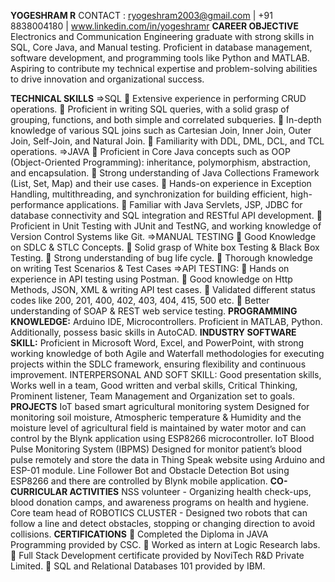 
**YOGESHRAM R** 
    CONTACT :   ryogeshram2003@gmail.com | +91 8838004180 | www.linkedin.com/in/yogeshramr
**CAREER OBJECTIVE**
Electronics and Communication Engineering graduate with strong skills in SQL, Core Java, and Manual testing. Proficient in database
management, software development, and programming tools like Python and MATLAB. Aspiring to contribute my technical expertise and
problem-solving abilities to drive innovation and organizational success.

**TECHNICAL SKILLS**
=>SQL
 Extensive experience in performing CRUD operations.
 Proficient in writing SQL queries, with a solid grasp of grouping, functions, and both simple and correlated subqueries.
 In-depth knowledge of various SQL joins such as Cartesian Join, Inner Join, Outer Join, Self-Join, and Natural Join.
 Familiarity with DDL, DML, DCL, and TCL operations.
=>JAVA
 Proficient in Core Java concepts such as OOP (Object-Oriented Programming): inheritance, polymorphism, abstraction, and encapsulation.
 Strong understanding of Java Collections Framework (List, Set, Map) and their use cases.
 Hands-on experience in Exception Handling, multithreading, and synchronization for building efficient, high-performance applications.
 Familiar with Java Servlets, JSP, JDBC for database connectivity and SQL integration and RESTful API development.
 Proficient in Unit Testing with JUnit and TestNG, and working knowledge of Version Control Systems like Git.
=>MANUAL TESTING
 Good Knowledge on SDLC & STLC Concepts.
 Solid grasp of White box Testing & Black Box Testing.
 Strong understanding of bug life cycle.
 Thorough knowledge on writing Test Scenarios & Test Cases
=>API TESTING:
 Hands on experience in API testing using Postman.
 Good knowledge on Http Methods, JSON, XML & writing API test cases.
 Validated different status codes like 200, 201, 400, 402, 403, 404, 415, 500 etc.
 Better understanding of SOAP & REST web service testing.
**PROGRAMMING KNOWLEDGE:**
Arduino IDE, Microcontrollers. Proficient in MATLAB, Python. Additionally, possess basic skills in AutoCAD.
**INDUSTRY SOFTWARE SKILL:**
Proficient in Microsoft Word, Excel, and PowerPoint, with strong working knowledge of both Agile and Waterfall methodologies for executing projects within the SDLC framework, ensuring flexibility and continuous improvement.
INTERPERSONAL AND SOFT SKILL:
Good presentation skills, Works well in a team, Good written and verbal skills, Critical Thinking, Prominent listener, Team Management and Organization set to goals.
**PROJECTS**
IoT based smart agricultural monitoring system Designed for monitoring soil moisture, Atmospheric temperature & Humidity and the moisture level of agricultural field is maintained by water motor and can control by the Blynk application using ESP8266 microcontroller.
IoT Blood Pulse Monitoring System (IBPMS) Designed for monitor patient’s blood pulse remotely and store the data in Thing Speak website using Arduino and ESP-01 module.
Line Follower Bot and Obstacle Detection Bot using ESP8266 and there are controlled by Blynk mobile application.
**CO-CURRICULAR ACTIVITIES**
NSS volunteer - Organizing health check-ups, blood donation camps, and awareness programs on health and hygiene.
Core team head of ROBOTICS CLUSTER - Designed two robots that can follow a line and detect obstacles, stopping or changing direction
to avoid collisions.
**CERTIFICATIONS**
 Completed the Diploma in JAVA Programming provided by CSC.
 Worked as intern at Logic Research labs.
 Full Stack Development certificate provided by NoviTech R&D Private Limited.
 SQL and Relational Databases 101 provided by IBM.
